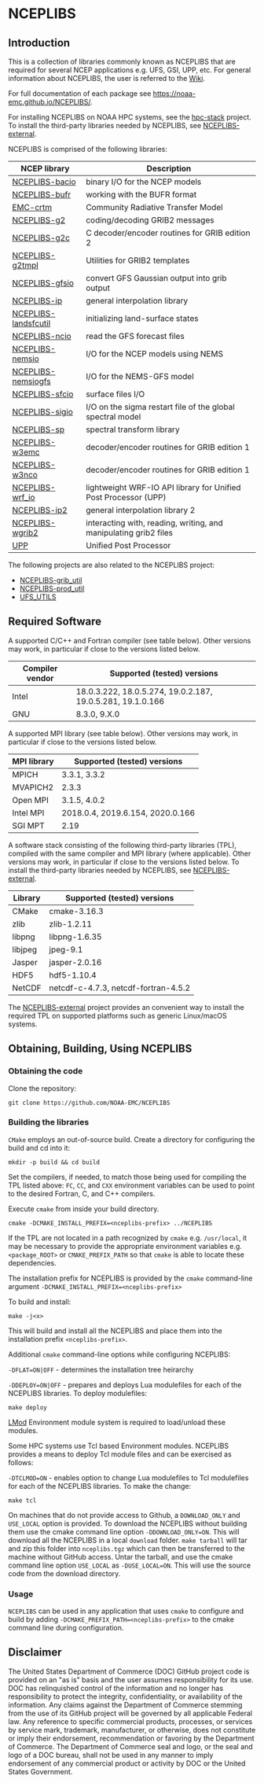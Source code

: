 # NCEPLIBS

## Introduction

This is a collection of libraries commonly known as NCEPLIBS that are
required for several NCEP applications e.g. UFS, GSI, UPP, etc. For
general information about NCEPLIBS, the user is referred to the
[Wiki](https://github.com/NOAA-EMC/NCEPLIBS/wiki).

For full documentation of each package see
https://noaa-emc.github.io/NCEPLIBS/.

For installing NCEPLIBS on NOAA HPC systems, see the
[hpc-stack](https://github.com/NOAA-EMC/hpc-stack) project. To install
the third-party libraries needed by NCEPLIBS, see
[NCEPLIBS-external](https://github.com/NOAA-EMC/NCEPLIBS-external).

NCEPLIBS is comprised of the following libraries:

 NCEP library         | Description
----------------------|---------------------------------------------------
[NCEPLIBS-bacio](https://github.com/NOAA-EMC/NCEPLIBS-bacio)             | binary I/O for the NCEP models
[NCEPLIBS-bufr](https://github.com/NOAA-EMC/NCEPLIBS-bufr)               | working with the BUFR format
[EMC-crtm](https://github.com/noaa-emc/emc_crtm)                         | Community Radiative Transfer Model
[NCEPLIBS-g2](https://github.com/NOAA-EMC/NCEPLIBS-g2)                   | coding/decoding GRIB2 messages
[NCEPLIBS-g2c](https://github.com/NOAA-EMC/NCEPLIBS-g2c)                 | C decoder/encoder routines for GRIB edition 2
[NCEPLIBS-g2tmpl](https://github.com/NOAA-EMC/NCEPLIBS-g2tmpl)           | Utilities for GRIB2 templates
[NCEPLIBS-gfsio](https://github.com/NOAA-EMC/NCEPLIBS-gfsio)             | convert GFS Gaussian output into grib output
[NCEPLIBS-ip](https://github.com/NOAA-EMC/NCEPLIBS-ip)                   | general interpolation library 
[NCEPLIBS-landsfcutil](https://github.com/NOAA-EMC/NCEPLIBS-landsfcutil) | initializing land-surface states
[NCEPLIBS-ncio](https://github.com/NOAA-EMC/NCEPLIBS-ncio)               | read the GFS forecast files
[NCEPLIBS-nemsio](https://github.com/NOAA-EMC/NCEPLIBS-nemsio)           | I/O for the NCEP models using NEMS
[NCEPLIBS-nemsiogfs](https://github.com/NOAA-EMC/NCEPLIBS-nemsiogfs)     | I/O for the NEMS-GFS model
[NCEPLIBS-sfcio](https://github.com/NOAA-EMC/NCEPLIBS-sfcio)             | surface files I/O
[NCEPLIBS-sigio](https://github.com/NOAA-EMC/NCEPLIBS-sigio)             | I/O on the sigma restart file of the global spectral model
[NCEPLIBS-sp](https://github.com/NOAA-EMC/NCEPLIBS-sp)                   | spectral transform library 
[NCEPLIBS-w3emc](https://github.com/NOAA-EMC/NCEPLIBS-w3emc)             | decoder/encoder routines for GRIB edition 1
[NCEPLIBS-w3nco](https://github.com/NOAA-EMC/NCEPLIBS-w3nco)             | decoder/encoder routines for GRIB edition 1
[NCEPLIBS-wrf_io](https://github.com/NOAA-EMC/NCEPLIBS-wrf_io)           | lightweight WRF-IO API library for Unified Post Processor (UPP)
[NCEPLIBS-ip2](https://github.com/NOAA-EMC/NCEPLIBS-ip2)                 | general interpolation library 2
[NCEPLIBS-wgrib2](https://github.com/NOAA-EMC/NCEPLIBS-wgrib2)           | interacting with, reading, writing, and manipulating grib2 files
[UPP](https://github.com/NOAA-EMC/EMC_post)                              | Unified Post Processor

The following projects are also related to the NCEPLIBS project:
 - [NCEPLIBS-grib_util](https://github.com/NOAA-EMC/NCEPLIBS-grib_util)
 - [NCEPLIBS-prod_util](https://github.com/NOAA-EMC/NCEPLIBS-prod_util)
 - [UFS_UTILS](https://github.com/NOAA-EMC/UFS_UTILS)

## Required Software

A supported C/C++ and Fortran compiler (see table below).  Other
versions may work, in particular if close to the versions listed
below.

| Compiler vendor | Supported (tested) versions                                |
|-----------------|------------------------------------------------------------|
| Intel           | 18.0.3.222, 18.0.5.274, 19.0.2.187, 19.0.5.281, 19.1.0.166 |
| GNU             | 8.3.0, 9.X.0                                               |

A supported MPI library (see table below).  Other versions may work,
in particular if close to the versions listed below.

| MPI library     | Supported (tested) versions                                |
|-----------------|------------------------------------------------------------|
| MPICH           | 3.3.1, 3.3.2                                               |
| MVAPICH2        | 2.3.3                                                      |
| Open MPI        | 3.1.5, 4.0.2                                               |
| Intel MPI       | 2018.0.4, 2019.6.154, 2020.0.166                           |
| SGI MPT         | 2.19                                                       |

A software stack consisting of the following third-party libraries
(TPL), compiled with the same compiler and MPI library (where
applicable). Other versions may work, in particular if close to the
versions listed below. To install the third-party libraries needed by
NCEPLIBS, see
[NCEPLIBS-external](https://github.com/NOAA-EMC/NCEPLIBS-external).

| Library         | Supported (tested) versions                                |
|-----------------|------------------------------------------------------------|
| CMake           | cmake-3.16.3                                               |
| zlib            | zlib-1.2.11                                                |
| libpng          | libpng-1.6.35                                              |
| libjpeg         | jpeg-9.1                                                   |
| Jasper          | jasper-2.0.16                                              |
| HDF5            | hdf5-1.10.4                                                |
| NetCDF          | netcdf-c-4.7.3, netcdf-fortran-4.5.2                       |

The [NCEPLIBS-external](https://github.com/NOAA-EMC/NCEPLIBS-external)
project provides an convenient way to install the required TPL on
supported platforms such as generic Linux/macOS systems.

## Obtaining, Building, Using NCEPLIBS

### Obtaining the code

Clone the repository:

`git clone https://github.com/NOAA-EMC/NCEPLIBS`

### Building the libraries

`CMake` employs an out-of-source build.  Create a directory for
configuring the build and cd into it:

`mkdir -p build && cd build`

Set the compilers, if needed, to match those being used for compiling
the TPL listed above: `FC`, `CC`, and `CXX` environment variables can
be used to point to the desired Fortran, C, and C++ compilers.

Execute `cmake` from inside your build directory.

`cmake -DCMAKE_INSTALL_PREFIX=<nceplibs-prefix> ../NCEPLIBS`

If the TPL are not located in a path recognized by `cmake`
e.g. `/usr/local`, it may be necessary to provide the appropriate
environment variables e.g. `<package_ROOT>` or `CMAKE_PREFIX_PATH` so
that `cmake` is able to locate these dependencies.

The installation prefix for NCEPLIBS is provided by the `cmake`
command-line argument `-DCMAKE_INSTALL_PREFIX=<nceplibs-prefix>`

To build and install:

```
make -j<x>
```

This will build and install all the NCEPLIBS and place them into the
installation prefix `<nceplibs-prefix>`.

Additional `cmake` command-line options while configuring NCEPLIBS:

`-DFLAT=ON|OFF` - determines the installation tree heirarchy

`-DDEPLOY=ON|OFF` - prepares and deploys Lua modulefiles for each of
the NCEPLIBS libraries.  To deploy modulefiles:

```
make deploy
```

[LMod](https://lmod.readthedocs.io/en/latest/) Environment module
system is required to load/unload these modules.

Some HPC systems use Tcl based Environment modules.  NCEPLIBS provides
a means to deploy Tcl module files and can be exercised as follows:

`-DTCLMOD=ON` - enables option to change Lua modulefiles to Tcl modulefiles for each of the NCEPLIBS libraries.  To make the change:
```
make tcl
```

On machines that do not provide access to Github, a `DOWNLOAD_ONLY`
and `USE_LOCAL` option is provided.  To download the NCEPLIBS without
building them use the cmake command line option `-DDOWNLOAD_ONLY=ON`.
This will download all the NCEPLIBS in a local `download` folder.
`make tarball` will tar and zip this folder into `nceplibs.tgz` which
can then be transferred to the machine without GitHub access.  Untar
the tarball, and use the cmake command line option `USE_LOCAL` as
`-DUSE_LOCAL=ON`.  This will use the source code from the download
directory.

### Usage

`NCEPLIBS` can be used in any application that uses `cmake` to
configure and build by adding `-DCMAKE_PREFIX_PATH=<nceplibs-prefix>`
to the cmake command line during configuration.

## Disclaimer

The United States Department of Commerce (DOC) GitHub project code is
provided on an "as is" basis and the user assumes responsibility for
its use. DOC has relinquished control of the information and no longer
has responsibility to protect the integrity, confidentiality, or
availability of the information. Any claims against the Department of
Commerce stemming from the use of its GitHub project will be governed
by all applicable Federal law. Any reference to specific commercial
products, processes, or services by service mark, trademark,
manufacturer, or otherwise, does not constitute or imply their
endorsement, recommendation or favoring by the Department of
Commerce. The Department of Commerce seal and logo, or the seal and
logo of a DOC bureau, shall not be used in any manner to imply
endorsement of any commercial product or activity by DOC or the United
States Government.
